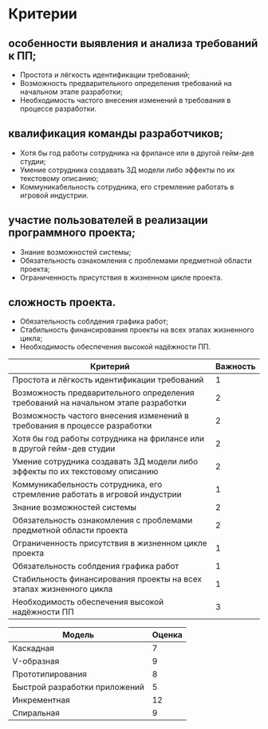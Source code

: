 # Критерии
## особенности выявления и анализа требований к ПП;
- Простота и лёгкость идентификации требований;
- Возможность предварительного определения требований на начальном этапе разработки;
- Необходимость частого внесения изменений в требования в процессе разработки.
## квалификация команды разработчиков;
- Хотя бы год работы сотрудника на фрилансе или в другой гейм-дев студии;
- Умение сотрудника создавать 3Д модели либо эффекты по их текстовому описанию;
- Коммуникабельность сотрудника, его стремление работать в игровой индустрии.
## участие пользователей в реализации программного проекта;
- Знание возможностей системы;
- Обязательность ознакомления с проблемами предметной области проекта;
- Ограниченность присутствия в жизненном цикле проекта.
## сложность проекта.
- Обязательность соблдения графика работ;
- Стабильность финансирования проекты на всех этапах жизненного цикла;
- Необходимость обеспечения высокой надёжности ПП.

| Критерий | Важность | 
| ------ | ------ |
| Простота и лёгкость идентификации требований | 1 |
| Возможность предварительного определения требований на начальном этапе разработки | 2 |
| Возможность частого внесения изменений в требования в процессе разработки | 2 |
| Хотя бы год работы сотрудника на фрилансе или в другой гейм-дев студии | 2 |
| Умение сотрудника создавать 3Д модели либо эффекты по их текстовому описанию | 2 |
| Коммуникабельность сотрудника, его стремление работать в игровой индустрии | 1 |
| Знание возможностей системы | 2 |
| Обязательность ознакомления с проблемами предметной области проекта | 2 |
| Ограниченность присутствия в жизненном цикле проекта | 1 |
| Обязательность соблдения графика работ | 1 |
| Стабильность финансирования проекты на всех этапах жизненного цикла | 1 |
| Необходимость обеспечения высокой надёжности ПП | 3 |

| Модель | Оценка |
| ------ | ------ |
| Каскадная | 7 | 
| V-образная | 9 | 
| Прототипирования | 8 | 
| Быстрой разработки приложений | 5 | 
| Инкрементная | 12 | 
| Спиральная | 9 | 
